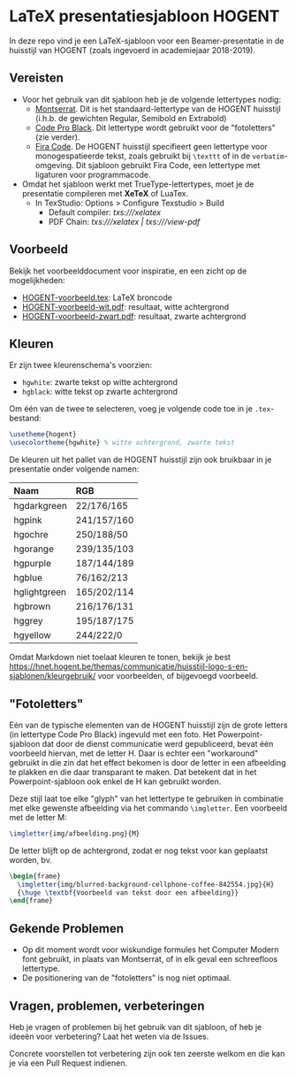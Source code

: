 # LaTeX presentatiesjabloon HOGENT

In deze repo vind je een LaTeX-sjabloon voor een Beamer-presentatie in de huisstijl van HOGENT (zoals ingevoerd in academiejaar 2018-2019).

## Vereisten

- Voor het gebruik van dit sjabloon heb je de volgende lettertypes nodig:
    - [Montserrat](https://fonts.google.com/specimen/Montserrat). Dit is het standaard-lettertype van de HOGENT huisstijl (i.h.b. de gewichten Regular, Semibold en Extrabold)
    - [Code Pro Black](https://www.dafontfree.net/freefonts-code-pro-black-f62435.htm). Dit lettertype wordt gebruikt voor de "fotoletters" (zie verder).
    - [Fira Code](https://github.com/tonsky/FiraCode). De HOGENT huisstijl specifieert geen lettertype voor monogespatieerde tekst, zoals gebruikt bij `\texttt` of in de `verbatim`-omgeving. Dit sjabloon gebruikt Fira Code, een lettertype met ligaturen voor programmacode.
- Omdat het sjabloon werkt met TrueType-lettertypes, moet je de presentatie compileren met **XeTeX** of LuaTex.
    - In TexStudio: Options > Configure Texstudio > Build
        - Default compiler: _txs:///xelatex_
        - PDF Chain: _txs:///xelatex | txs:///view-pdf_

## Voorbeeld

Bekijk het voorbeelddocument voor inspiratie, en een zicht op de mogelijkheden:

- [HOGENT-voorbeeld.tex](HOGENT-voorbeeld.tex): LaTeX broncode
- [HOGENT-voorbeeld-wit.pdf](HOGENT-voorbeeld-wit.pdf): resultaat, witte achtergrond
- [HOGENT-voorbeeld-zwart.pdf](HOGENT-voorbeeld-zwart.pdf): resultaat, zwarte achtergrond

## Kleuren

Er zijn twee kleurenschema's voorzien:

- `hgwhite`: zwarte tekst op witte achtergrond
- `hgblack`: witte tekst op zwarte achtergrond

Om één van de twee te selecteren, voeg je volgende code toe in je `.tex`-bestand:

```latex
\usetheme{hogent}
\usecolortheme{hgwhite} % witte achtergrond, zwarte tekst
```

De kleuren uit het pallet van de HOGENT huisstijl zijn ook bruikbaar in je presentatie onder volgende namen:

| Naam         | RGB         |
| :--          | :--         |
| hgdarkgreen  | 22/176/165  |
| hgpink       | 241/157/160 |
| hgochre      | 250/188/50  |
| hgorange     | 239/135/103 |
| hgpurple     | 187/144/189 |
| hgblue       | 76/162/213  |
| hglightgreen | 165/202/114 |
| hgbrown      | 216/176/131 |
| hggrey       | 195/187/175 |
| hgyellow     | 244/222/0   |

Omdat Markdown niet toelaat kleuren te tonen, bekijk je best <https://hnet.hogent.be/themas/communicatie/huisstijl-logo-s-en-sjablonen/kleurgebruik/> voor voorbeelden, of bijgevoegd voorbeeld.

## "Fotoletters"

Eén van de typische elementen van de HOGENT huisstijl zijn de grote letters (in lettertype Code Pro Black) ingevuld met een foto. Het Powerpoint-sjabloon dat door de dienst communicatie werd gepubliceerd, bevat één voorbeeld hiervan, met de letter H. Daar is echter een "workaround" gebruikt in die zin dat het effect bekomen is door de letter in een afbeelding te plakken en die daar transparant te maken. Dat betekent dat in het Powerpoint-sjabloon ook enkel de H kan gebruikt worden.

Deze stijl laat toe elke "glyph" van het lettertype te gebruiken in combinatie met elke gewenste afbeelding via het commando `\imgletter`. Een voorbeeld met de letter M:

```latex
\imgletter{img/afbeelding.png}{M}
```

De letter blijft op de achtergrond, zodat er nog tekst voor kan geplaatst worden, bv.


```latex
\begin{frame}
  \imgletter{img/blurred-background-cellphone-coffee-842554.jpg}{H}
  {\huge \textbf{Voorbeeld van tekst door een afbeelding}}
\end{frame}
```

## Gekende Problemen

- Op dit moment wordt voor wiskundige formules het Computer Modern font gebruikt, in plaats van Montserrat, of in elk geval een schreefloos lettertype.
- De positionering van de "fotoletters" is nog niet optimaal.

## Vragen, problemen, verbeteringen

Heb je vragen of problemen bij het gebruik van dit sjabloon, of heb je ideeën voor verbetering? Laat het weten via de Issues.

Concrete voorstellen tot verbetering zijn ook ten zeerste welkom en die kan je via een Pull Request indienen.
